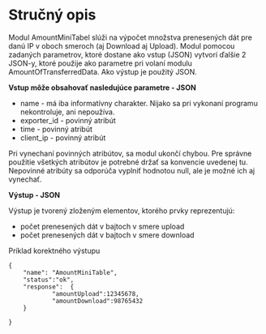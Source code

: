 Stručný opis
===================

 Modul AmountMiniTabel slúži na výpočet množstva prenesených dát pre danú IP v oboch smeroch (aj Download aj Upload). Modul pomocou zadaných parametrov, ktoré dostane ako vstup (JSON) vytvorí ďalšie 2 JSON-y, ktoré použije ako parametre pri volaní modulu AmountOfTransferredData. Ako výstup je použitý JSON. 

**Vstup môže obsahovať nasledujúce parametre - JSON**

 - name - má iba informatívny charakter. Nijako sa pri vykonaní programu nekontroluje, ani nepoužíva.
 - exporter_id - povinný atribút
 - time - povinný atribút
 -  client_ip - povinný atribút 

Pri vynechaní povinných atribútov, sa modul ukončí chybou. Pre správne použitie všetkých atribútov je potrebné držať sa konvencie uvedenej tu. Nepovinné atribúty sa odporúča vyplniť hodnotou null, ale je možné ich aj vynechať. 



 **Výstup - JSON**

Výstup je tvorený zloženým elementov, ktorého prvky reprezentujú:

    

 - počet prenesených dát v bajtoch v smere upload
 - počet prenesených dát v bajtoch v smere download

Príklad korektného výstupu

	{
        "name": "AmountMiniTable", 
        "status":"ok",
        "response":  {
                "amountUpload":12345678,
                "amountDownload":98765432
        }
        
	}